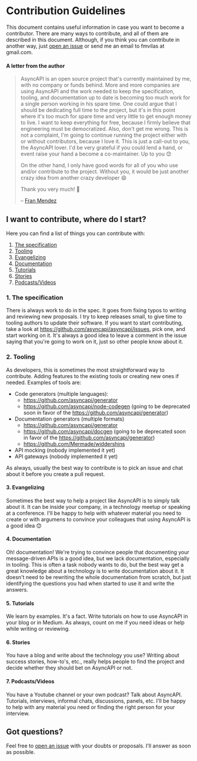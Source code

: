 # Contribution Guidelines
This document contains useful information in case you want to become a contributor. There are many ways to contribute, and all of them are described in this document. Although, if you think you can contribute in another way, just [open an issue](https://github.com/asyncapi/contribute/issues) or send me an email to fmvilas at gmail.com.

#### A letter from the author

> AsyncAPI is an open source project that's currently maintained by me, with no company or funds behind. More and more companies are using AsyncAPI and the work needed to keep the specification, tooling, and documentation up to date is becoming too much work for a single person working in his spare time. One could argue that I should be dedicating full time to the project, but it's in this point where it's too much for spare time and very little to get enough money to live. I want to keep everything for free, because I firmly believe that engineering must be democratized. Also, don't get me wrong. This is not a complaint, I'm going to continue running the project either with or without contributors, because I love it. This is just a call-out to you, the AsyncAPI lover. I'd be very grateful if you could lend a hand, or event raise your hand a become a co-maintainer. Up to you :blush:
>
> On the other hand, I only have good words for all of you who use and/or contribute to the project. Without you, it would be just another crazy idea from another crazy developer :smile:
>
> Thank you very much! :raised_hands:
>
> – [Fran Mendez](https://twitter.com/fmvilas)

## I want to contribute, where do I start?

Here you can find a list of things you can contribute with:

1. [The specification](#1-the-specification)
2. [Tooling](#2-tooling)
3. [Evangelizing](#3-evangelizing)
4. [Documentation](#4-documentation)
5. [Tutorials](#5-tutorials)
6. [Stories](#6-stories)
7. [Podcasts/Videos](#7-podcastsvideos)

### 1. The specification

There is always work to do in the spec. It goes from fixing typos to writing and reviewing new proposals. I try to keep releases small, to give time to tooling authors to update their software. If you want to start contributing, take a look at https://github.com/asyncapi/asyncapi/issues, pick one, and start working on it. It's always a good idea to leave a comment in the issue saying that you're going to work on it, just so other people know about it.

### 2. Tooling

As developers, this is sometimes the most straightforward way to contribute. Adding features to the existing tools or creating new ones if needed. Examples of tools are:

* Code generators (multiple languages):
  - https://github.com/asyncapi/generator
  - https://github.com/asyncapi/node-codegen (going to be deprecated soon in favor of the https://github.com/asyncapi/generator)
* Documentation generators (multiple formats)
  - https://github.com/asyncapi/generator
  - https://github.com/asyncapi/docgen (going to be deprecated soon in favor of the https://github.com/asyncapi/generator)
  - https://github.com/Mermade/widdershins
* API mocking (nobody implemented it yet)
* API gateways (nobody implemented it yet)

As always, usually the best way to contribute is to pick an issue and chat about it before you create a pull request.

#### 3. Evangelizing

Sometimes the best way to help a project like AsyncAPI is to simply talk about it. It can be inside your company, in a technology meetup or speaking at a conference. I'll be happy to help with whatever material you need to create or with argumens to convince your colleagues that using AsyncAPI is a good idea :blush:

#### 4. Documentation

Oh! documentation! We're trying to convince people that documenting your message-driven APIs is a good idea, but we lack documentation, especially in tooling. This is often a task nobody wants to do, but the best way get a great knowledge about a technology is to write documentation about it. It doesn't need to be rewriting the whole documentation from scratch, but just identifying the questions you had when started to use it and write the answers.

#### 5. Tutorials

We learn by examples. It's a fact. Write tutorials on how to use AsyncAPI in your blog or in Medium. As always, count on me if you need ideas or help while writing or reviewing.

#### 6. Stories

You have a blog and write about the technology you use? Writing about success stories, how-to's, etc., really helps people to find the project and decide whether they should bet on AsyncAPI or not.

#### 7. Podcasts/Videos

You have a Youtube channel or your own podcast? Talk about AsyncAPI. Tutorials, interviews, informal chats, discussions, panels, etc. I'll be happy to help with any material you need or finding the right person for your interview.

## Got questions?

Feel free to [open an issue](https://github.com/asyncapi/contribute/issues) with your doubts or proposals. I'll answer as soon as possible.
